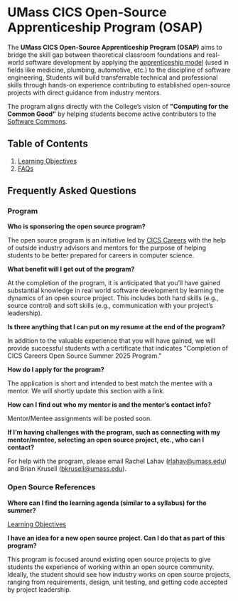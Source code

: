 # UMass CICS Open-Source Apprenticeship Program (OSAP)

The **UMass CICS Open-Source Apprenticeship Program (OSAP)** aims to bridge the skill gap between theoretical classroom foundations and real-world software development by applying the [apprenticeship model](https://en.wikipedia.org/wiki/Apprenticeship) (used in fields like medicine, plumbing, automotive, etc.) to the discipline of software engineering, Students will build transferrable technical and professional skills through hands-on experience contributing to established open-source projects with direct guidance from industry mentors.

The program aligns directly with the College’s vision of **"Computing for the Common Good"** by helping students become active contributors to the [Software Commons](https://en.wikipedia.org/wiki/Digital_commons_(economics)).

## Table of Contents

1. [Learning Objectives](./learning-objectives.md)
2. [FAQs](#frequently-asked-questions)

## Frequently Asked Questions

### Program

**Who is sponsoring the open source program?**

The open source program is an initiative led by [CICS Careers](https://www.cics.umass.edu/careers) with the help of outside industry advisors and mentors for the purpose of helping students to be better prepared for careers in computer science.

**What benefit will I get out of the program?**

At the completion of the program, it is anticipated that you’ll have gained substantial knowledge in real world software development by learning the dynamics of an open source project.  This includes both hard skills (e.g., source control) and soft skills (e.g., communication with your project’s leadership).

**Is there anything that I can put on my resume at the end of the program?**

In addition to the valuable experience that you will have gained, we will provide successful students with a certificate that indicates "Completion of CICS Careers Open Source Summer 2025 Program."

**How do I apply for the program?**

The application is short and intended to best match the mentee with a mentor.  We will shortly update this section with a link.

**How can I find out who my mentor is and the mentor’s contact info?**

Mentor/Mentee assignments will be posted soon.

**If I’m having challenges with the program, such as connecting with my mentor/mentee, selecting an open source project, etc., who can I contact?**

For help with the program, please email Rachel Lahav (rlahav@umass.edu) and Brian Krusell (bkrusell@umass.edu).

### Open Source References

**Where can I find the learning agenda (similar to a syllabus) for the summer?**

[Learning Objectives](./learning-objectives.md)

**I have an idea for a new open source project. Can I do that as part of this program?**

This program is focused around existing open source projects to give students the experience of working within an open source community.  Ideally, the student should see how industry works on open source projects, ranging from requirements, design, unit testing, and getting code accepted by project leadership.
